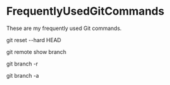 # FrequentlyUsedGitCommands
These are my frequently used Git commands.

git reset --hard HEAD

git remote show branch

git branch -r

git branch -a
